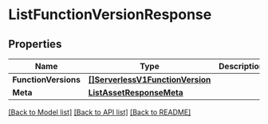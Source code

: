# ListFunctionVersionResponse

## Properties

Name | Type | Description | Notes
------------ | ------------- | ------------- | -------------
**FunctionVersions** | [**[]ServerlessV1FunctionVersion**](ServerlessV1FunctionVersion.md) |  |[optional] 
**Meta** | [**ListAssetResponseMeta**](ListAssetResponseMeta.md) |  |[optional] 

[[Back to Model list]](../README.md#documentation-for-models) [[Back to API list]](../README.md#documentation-for-api-endpoints) [[Back to README]](../README.md)


